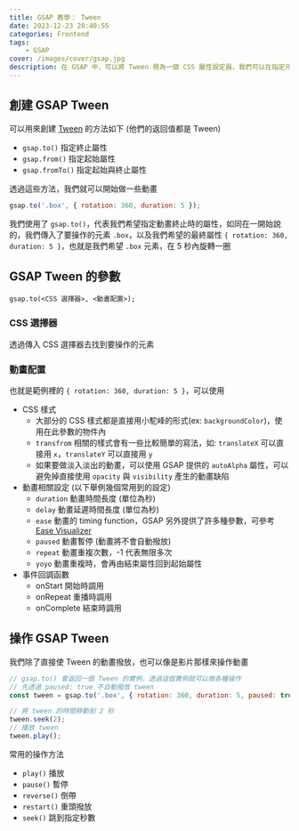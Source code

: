 ```yaml
---
title: GSAP 教學： Tween
date: 2023-12-23 20:40:55
categories: Frontend
tags:
    - GSAP
cover: /images/cover/gsap.jpg
description: 在 GSAP 中，可以將 Tween 視為一個 CSS 屬性設定器，我們可以在指定元素上，賦予起始屬性或終止屬性，隨後 GSAP 就會幫我們把動畫產生出來。
---
```


## 創建 GSAP Tween

可以用來創建 [Tween](https://gsap.com/docs/v3/GSAP/Tween/) 的方法如下 (他們的返回值都是 Tween)

- `gsap.to()` 指定終止屬性
- `gsap.from()` 指定起始屬性
- `gsap.fromTo()` 指定起始與終止屬性

透過這些方法，我們就可以開始做一些動畫

```javascript
gsap.to('.box', { rotation: 360, duration: 5 });
```

我們使用了 `gsap.to()`，代表我們希望指定動畫終止時的屬性，如同在一開始說的，我們傳入了要操作的元素 `.box`，以及我們希望的最終屬性 `{ rotation: 360, duration: 5 }`，也就是我們希望 `.box` 元素，在 5 秒內旋轉一圈

## GSAP Tween 的參數

`gsap.to(<CSS 選擇器>, <動畫配置>);`

### CSS 選擇器

透過傳入 CSS 選擇器去找到要操作的元素

### 動畫配置

也就是範例裡的 `{ rotation: 360, duration: 5 }`，可以使用

- CSS 樣式
    - 大部分的 CSS 樣式都是直接用小駝峰的形式(ex: `backgroundColor`)，使用在此參數的物件內
    - `transfrom` 相關的樣式會有一些比較簡單的寫法，如: `translateX` 可以直接用 `x`，`translateY` 可以直接用 `y`
    - 如果要做淡入淡出的動畫，可以使用 GSAP 提供的 `autoAlpha` 屬性，可以避免掉直接使用 `opacity` 與 `visibility` 產生的動畫缺陷
- 動畫相關設定 (以下舉例幾個常用到的設定)
    - `duration` 動畫時間長度 (單位為秒)
    - `delay` 動畫延遲時間長度 (單位為秒)
    - `ease` 動畫的 timing function，GSAP 另外提供了許多種參數，可參考 [Ease Visualizer](https://gsap.com/docs/v3/Eases/)
    - `paused` 動畫暫停 (動畫將不會自動撥放)
    - `repeat` 動畫重複次數，-1 代表無限多次
    - `yoyo` 動畫重複時，會再由結束屬性回到起始屬性
- 事件回調函數
    - onStart 開始時調用
    - onRepeat 重播時調用
    - onComplete 結束時調用

## 操作 GSAP Tween

我們除了直接使 Tween 的動畫撥放，也可以像是影片那樣來操作動畫

```javascript
// gsap.to() 會返回一個 Tween 的實例，透過這個實例就可以做各種操作
// 先透過 paused: true 不自動撥放 tween
const tween = gsap.to('.box', { rotation: 360, duration: 5, paused: true });

// 將 tween 的時間移動到 2 秒
tween.seek(2);
// 播放 tween
tween.play();
```

常用的操作方法

- `play()` 播放
- `pause()` 暫停
- `reverse()` 倒帶
- `restart()` 重頭撥放
- `seek()` 跳到指定秒數